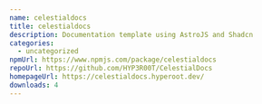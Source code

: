 ```yaml
---
name: celestialdocs
title: celestialdocs
description: Documentation template using AstroJS and Shadcn
categories:
  - uncategorized
npmUrl: https://www.npmjs.com/package/celestialdocs
repoUrl: https://github.com/HYP3R00T/CelestialDocs
homepageUrl: https://celestialdocs.hyperoot.dev/
downloads: 4
---
```

